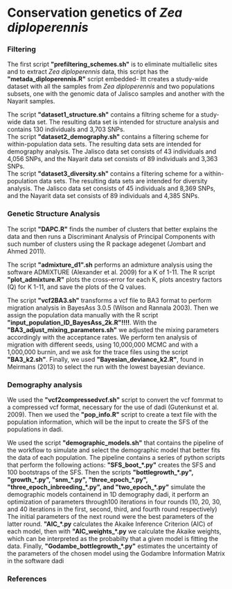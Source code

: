 # Conservation genetics of <em>Zea diploperennis</em>

### Filtering
The first script <strong>"prefiltering_schemes.sh"</strong> is to eliminate multiallelic sites and to extract <em>Zea diploperennis</em> data, this script has the <strong>"metada_diploperennis.R"</strong> script embedded- Itt creates a study-wide dataset with all the samples from <em>Zea diploperennis</em> and two populations subsets, one with the genomic data of Jalisco samples and another with the Nayarit samples.

<p>The script <strong>"dataset1_structure.sh"</strong> contains a filtring scheme for a study-wide data set. The resulting data set is intended for structure analysis and contains 130 individuals and 3,703 SNPs.<br>
The script <strong>"dataset2_demography.sh"</strong> contains a filtering scheme for within-population data sets. The resulting data sets are intended for demography analysis. The Jalisco data set consists of 43 individuals and 4,056 SNPs, and the Nayarit data set consists of 89 individuals and 3,363 SNPs.<br>
The script <strong>"dataset3_diversity.sh"</strong> contains a filtering scheme for a within-population data sets. The resulting data sets are intended for diversity analysis. The Jalisco data set consists of 45 individuals and 8,369 SNPs, and the Nayarit data set consists of 89 individuals and 4,385 SNPs.</p>

### Genetic Structure Analysis
<p>The script <strong>"DAPC.R"</strong> finds the number of clusters that better explains the data and then runs a Discriminant Analysis of Principal Components with such number of clusters using the R package adegenet (Jombart and Ahmed 2011).</p>

<p>The script <strong>"admixture_d1".sh</strong> performs an admixture analysis using the software ADMIXTURE (Alexander et al. 2009) for a K of 1-11. The R script <strong>"plot_admixture.R"</strong> plots the cross-error for each K, plots ancestry factors (Q) for K 1-11, and save the plots of the Q values.</p>

<p>The script <strong>"vcf2BA3.sh"</strong> transforms a vcf file to BA3 format to perform migration analysis in BayesAss 3.0.5 (Wilson and Rannala 2003). Then we assign the population data manually with the R script <strong>"input_population_ID_BayesAss_2k.R"!!!!</strong>. With the <strong>"BA3_adjust_mixing_parameters.sh"</strong> we adjusted the mixing parameters accordingly with the acceptance rates. We perform ten analysis of migration with different seeds, using 10,000,000 MCMC and with a 1,000,000 burnin, and we ask for the trace files using the script <strong>"BA3_k2.sh"</strong>. Finally, we used <strong>"Bayesian_deviance_k2.R"</strong>, found in Meirmans (2013) to select the run with the lowest bayesian deviance.</p>

### Demography analysis
<p>We used the <strong>"vcf2compressedvcf.sh"</strong> script to convert the vcf fomrmat to a compressed vcf format, necessary for the use of dadi (Gutenkunst et al. 2009). Then we used the <strong>"pop_info.R"</strong> script to create a text file with the population information, which will be the input to create the SFS of the populations in dadi.</p>
<p>We used the script <strong>"demographic_models.sh"</strong> that contains the pipeline of the workflow to simulate and select the demographic model that better fits the data of each population. The pipeline contains a series of python scripts that perform the following actions: <strong>"SFS_boot_*.py"</strong> creates the SFS and 100 bootstraps of the SFS. Then the scripts <strong>"bottlegrowth_*.py", "growth_*.py", "snm_*.py", "three_epoch_*.py", "three_epoch_inbreeding_*.py", and "two_epoch_*.py"</strong> simulate the demographic models containend in 1D demography dadi, it perform an optimization of parameters through100 iterations in four rounds (10, 20, 30, and 40 iterations in the first, second, third, and fourth round respectively) The initial parameters of the next round were the best parameters of the latter round. <strong>"AIC_*.py</strong> calculates the Akaike Inference Criterion (AIC) of each model, then with <strong>"AIC_weights_*.py</strong> we calculate the Akaike weights, which can be interpreted as the probabilty that a given model is fitting the data. Finally, <strong>"Godambe_bottlegrowth_*.py"</strong> estimates the uncertainty of the parameters of the chosen model using the Godambre Information Matrix in the software dadi</p>

### References
